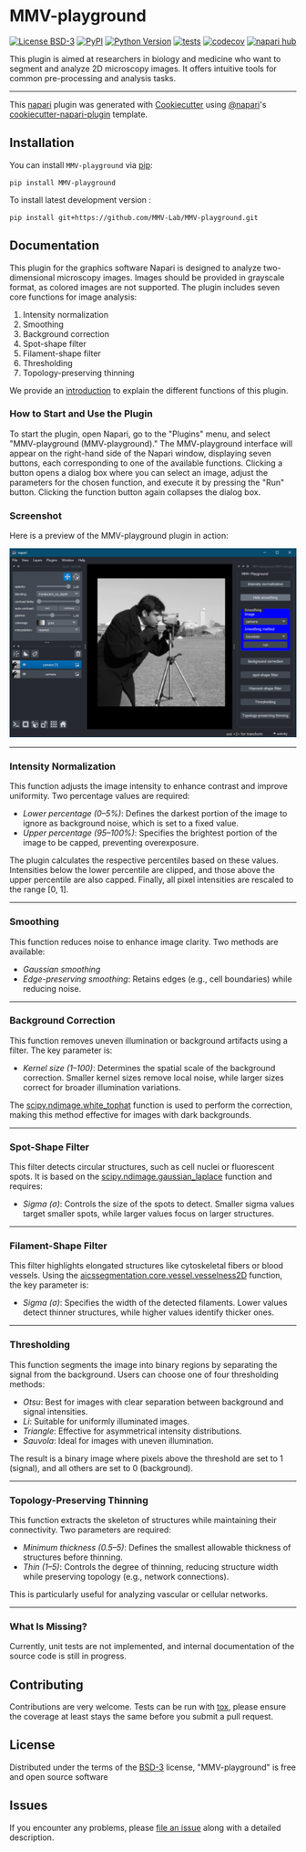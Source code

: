 # MMV-playground

[![License BSD-3](https://img.shields.io/pypi/l/MMV-playground.svg?color=green)](https://github.com/MMV-Lab/MMV-playground/raw/main/LICENSE)
[![PyPI](https://img.shields.io/pypi/v/MMV-playground.svg?color=green)](https://pypi.org/project/MMV-playground)
[![Python Version](https://img.shields.io/pypi/pyversions/MMV-playground.svg?color=green)](https://python.org)
[![tests](https://github.com/MMV-Lab/MMV-playground/workflows/tests/badge.svg)](https://github.com/MMV-Lab/MMV-playground/actions)
[![codecov](https://codecov.io/gh/MMV-Lab/MMV-playground/branch/main/graph/badge.svg)](https://codecov.io/gh/MMV-Lab/MMV-playground)
[![napari hub](https://img.shields.io/endpoint?url=https://api.napari-hub.org/shields/MMV-playground)](https://napari-hub.org/plugins/MMV-playground)

This plugin is aimed at researchers in biology and medicine who want to segment and analyze 2D microscopy images. It offers intuitive tools for common pre-processing and analysis tasks.

----------------------------------

This [napari] plugin was generated with [Cookiecutter] using [@napari]'s [cookiecutter-napari-plugin] template.

<!--
Don't miss the full getting started guide to set up your new package:
https://github.com/napari/cookiecutter-napari-plugin#getting-started

and review the napari docs for plugin developers:
https://napari.org/stable/plugins/index.html
-->

## Installation

You can install `MMV-playground` via [pip]:

    pip install MMV-playground

To install latest development version :

    pip install git+https://github.com/MMV-Lab/MMV-playground.git

## Documentation

This plugin for the graphics software Napari is designed to analyze two-dimensional microscopy images. Images should be provided in grayscale format, as colored images are not supported. The plugin includes seven core functions for image analysis:

1. Intensity normalization  
2. Smoothing  
3. Background correction  
4. Spot-shape filter  
5. Filament-shape filter  
6. Thresholding  
7. Topology-preserving thinning  

We provide an [introduction](https://github.com/MMV-Lab/MMV-playground/main/docs/introduction.md) to explain the different functions of this plugin.

### **How to Start and Use the Plugin**

To start the plugin, open Napari, go to the "Plugins" menu, and select "MMV-playground (MMV-playground)." The MMV-playground interface will appear on the right-hand side of the Napari window, displaying seven buttons, each corresponding to one of the available functions. Clicking a button opens a dialog box where you can select an image, adjust the parameters for the chosen function, and execute it by pressing the "Run" button. Clicking the function button again collapses the dialog box.

### Screenshot

Here is a preview of the MMV-playground plugin in action:

![MMV-playground Plugin Screenshot](https://raw.githubusercontent.com/MMV-Lab/MMV-playground/main/docs/images/plugin_screenshot.png)

---

### **Intensity Normalization**

This function adjusts the image intensity to enhance contrast and improve uniformity. Two percentage values are required:  
- *Lower percentage (0–5%)*: Defines the darkest portion of the image to ignore as background noise, which is set to a fixed value.  
- *Upper percentage (95–100%)*: Specifies the brightest portion of the image to be capped, preventing overexposure.  

The plugin calculates the respective percentiles based on these values. Intensities below the lower percentile are clipped, and those above the upper percentile are also capped. Finally, all pixel intensities are rescaled to the range [0, 1].

---

### **Smoothing**

This function reduces noise to enhance image clarity. Two methods are available:  
- *Gaussian smoothing*  
- *Edge-preserving smoothing*: Retains edges (e.g., cell boundaries) while reducing noise.  

---

### **Background Correction**

This function removes uneven illumination or background artifacts using a filter. The key parameter is:  
- *Kernel size (1–100)*: Determines the spatial scale of the background correction. Smaller kernel sizes remove local noise, while larger sizes correct for broader illumination variations.  

The [scipy.ndimage.white_tophat] function is used to perform the correction, making this method effective for images with dark backgrounds.

---

### **Spot-Shape Filter**

This filter detects circular structures, such as cell nuclei or fluorescent spots. It is based on the [scipy.ndimage.gaussian_laplace] function and requires:  
- *Sigma (σ)*: Controls the size of the spots to detect. Smaller sigma values target smaller spots, while larger values focus on larger structures.

---

### **Filament-Shape Filter**

This filter highlights elongated structures like cytoskeletal fibers or blood vessels. Using the [aicssegmentation.core.vessel.vesselness2D] function, the key parameter is:  
- *Sigma (σ)*: Specifies the width of the detected filaments. Lower values detect thinner structures, while higher values identify thicker ones.

---

### **Thresholding**

This function segments the image into binary regions by separating the signal from the background. Users can choose one of four thresholding methods:  
- *Otsu*: Best for images with clear separation between background and signal intensities.  
- *Li*: Suitable for uniformly illuminated images.  
- *Triangle*: Effective for asymmetrical intensity distributions.  
- *Sauvola*: Ideal for images with uneven illumination.  

The result is a binary image where pixels above the threshold are set to 1 (signal), and all others are set to 0 (background).

---

### **Topology-Preserving Thinning**

This function extracts the skeleton of structures while maintaining their connectivity. Two parameters are required:  
- *Minimum thickness (0.5–5)*: Defines the smallest allowable thickness of structures before thinning.  
- *Thin (1–5)*: Controls the degree of thinning, reducing structure width while preserving topology (e.g., network connections).  

This is particularly useful for analyzing vascular or cellular networks.

---

### **What Is Missing?**

Currently, unit tests are not implemented, and internal documentation of the source code is still in progress.

## Contributing

Contributions are very welcome. Tests can be run with [tox], please ensure
the coverage at least stays the same before you submit a pull request.

## License

Distributed under the terms of the [BSD-3] license,
"MMV-playground" is free and open source software

## Issues

If you encounter any problems, please [file an issue] along with a detailed description.

[napari]: https://github.com/napari/napari
[Cookiecutter]: https://github.com/audreyr/cookiecutter
[@napari]: https://github.com/napari
[MIT]: http://opensource.org/licenses/MIT
[BSD-3]: http://opensource.org/licenses/BSD-3-Clause
[GNU GPL v3.0]: http://www.gnu.org/licenses/gpl-3.0.txt
[GNU LGPL v3.0]: http://www.gnu.org/licenses/lgpl-3.0.txt
[Apache Software License 2.0]: http://www.apache.org/licenses/LICENSE-2.0
[Mozilla Public License 2.0]: https://www.mozilla.org/media/MPL/2.0/index.txt
[cookiecutter-napari-plugin]: https://github.com/napari/cookiecutter-napari-plugin

[file an issue]: https://github.com/MMV-Lab/MMV-playground/issues

[napari]: https://github.com/napari/napari
[tox]: https://tox.readthedocs.io/en/latest/
[pip]: https://pypi.org/project/pip/
[PyPI]: https://pypi.org/

[scipy.ndimage.gaussian_filter]: https://docs.scipy.org/doc/scipy/reference/generated/scipy.ndimage.gaussian_filter.html
[itk.GradientAnisotropicDiffusionImageFilter]: https://itk.org/Doxygen/html/classitk_1_1GradientAnisotropicDiffusionImageFilter.html
[scipy.ndimage.white_tophat]: https://docs.scipy.org/doc/scipy/reference/generated/scipy.ndimage.white_tophat.html
[scipy.ndimage.gaussian_laplace]: https://docs.scipy.org/doc/scipy/reference/generated/scipy.ndimage.gaussian_laplace.html
[aicssegmentation.core.vessel.vesselness2D]: https://allencell.github.io/aics-segmentation/aicssegmentation.core.html
